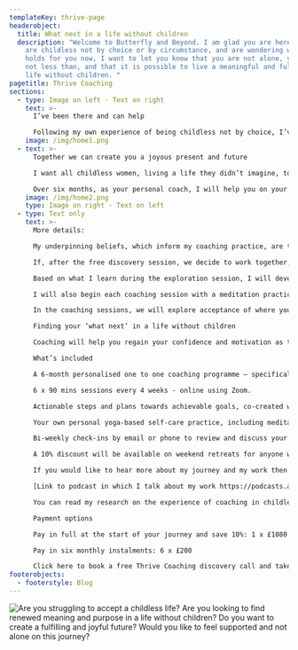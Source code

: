 ```yaml
---
templateKey: thrive-page
headerobject:
  title: What next in a life without children
  description: "Welcome to Butterfly and Beyond. I am glad you are here.  If you
    are childless not by choice or by circumstance, and are wondering what life
    holds for you now, I want to let you know that you are not alone, you are
    not less than, and that it is possible to live a meaningful and fulfilled
    life without children. "
pagetitle: Thrive Coaching
sections:
  - type: Image on left - Text on right
    text: >-
      I’ve been there and can help

      Following my own experience of being childless not by choice, I’ve made it my purpose to transform other childless women’s experience of themselves as “not enough”. That’s why I have created the 6 monthThrive coaching program. I have been in your shoes and I offer understanding, care and support.
    image: /img/home1.png
  - text: >-
      Together we can create you a joyous present and future

      I want all childless women, living a life they didn’t imagine, to see themselves as courageous and unlimited, with the freedom to create a joyous present and future.

      Over six months, as your personal coach, I will help you on your journey towards accepting and valuing yourself and creating new meaning and purpose in your life. Whatever this looks like for you, it will be a supportive, safe and nurturing space, holding you at its heart.
    image: /img/home2.png
    type: Image on right - Text on left
  - type: Text only
    text: >-
      More details:

      My underpinning beliefs, which inform my coaching practice, are that we all have potential within us, and we have self-determination. I believe that culturally constructed knowledge and values can be challenged, and new meaning made – leading to a shift in outlook and actions. This way I believe transformation is possible. 

      If, after the free discovery session, we decide to work together, in the first Thrive session we will explore where you are in your journey, the issues affecting you, and where you would like to get to. I will be supportive and empathetic, taking responsibility for building our relationship and the trust between us. You will be the centre of the coaching journey.

      Based on what I learn during the exploration session, I will develop some yoga-based practices to support you on your journey. These may include daily meditation and breathing practices to help with stress, anxiety, and self-compassion. 

      I will also begin each coaching session with a meditation practice, as preparation to help clear the busy chatter of the mind, and enable focus, clarity and presence during the coaching session to enhance your insights, learning and development. 

      In the coaching sessions, we will explore acceptance of where you currently are, and look at transforming what we can on the road ahead. We can discover different perspectives and options for a life without children, and this may involve challenging existing beliefs holding you back e.g. societal constructs and your own personal narrative. Together we will create actionable steps towards achievable goals, and the client’s your vision for your future.  

      Finding your ‘what next’ in a life without children

      Coaching will help you regain your confidence and motivation as together we look at where you are in life, and explore different perspectives and options to help you create a new path forward. Combining coaching with my work as a yoga teacher, I create effective nurturing strategies for both mind and body. The goal is to enable you to live a rewarding life, with optimism and joy.

      What’s included

      A 6-month personalised one to one coaching programme – specifically designed for you.

      6 x 90 mins sessions every 4 weeks - online using Zoom.

      Actionable steps and plans towards achievable goals, co-created with you, to build on your dreams.

      Your own personal yoga-based self-care practice, including meditation, breathing practices, and self-care techniques.

      Bi-weekly check-ins by email or phone to review and discuss your progress on the journey.

      A 10% discount will be available on weekend retreats for anyone who has completed the Thrive program.

      If you would like to hear more about my journey and my work then please click on link to the podcast below.

      [Link to podcast in which I talk about my work https://podcasts.apple.com/gb/podcast/over-40-involuntary-childless-how-ive-thrived-regardless/id1225884321?i=1000514844738]

      You can read my research on the experience of coaching in childless women here. [Link to https://radar.brookes.ac.uk/radar/items/00f8f6a9-2c25-4969-95d4-e115a9993d16/1/]

      Payment options

      Pay in full at the start of your journey and save 10%: 1 x £1080 (full price £1200)

      Pay in six monthly instalments: 6 x £200

      Click here to book a free Thrive Coaching discovery call and take the first step to creating a joyous present and future.
footerobjects:
  - footerstyle: Blog
---
```

![Are you struggling to accept a childless life? Are you looking to find renewed meaning and purpose in a life without children? Do you want to create a fulfilling and joyful future? Would you like to feel supported and not alone on this journey?](/img/screenshot-2021-08-05-184149.png "Questions")